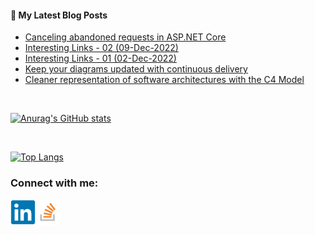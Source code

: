#### 📝 My Latest Blog Posts
<!-- BLOG-POST-LIST:START -->
- [Canceling abandoned requests in ASP.NET Core](https://blog.genezini.com/p/canceling-abandoned-requests-in-asp.net-core/)
- [Interesting Links - 02 &lpar;09-Dec-2022&rpar;](https://blog.genezini.com/p/interesting-links-02/)
- [Interesting Links - 01 &lpar;02-Dec-2022&rpar;](https://blog.genezini.com/p/interesting-links-01-02-dec-2022/)
- [Keep your diagrams updated with continuous delivery](https://blog.genezini.com/p/keep-your-diagrams-updated-with-continuous-delivery/)
- [Cleaner representation of software architectures with the C4 Model](https://blog.genezini.com/p/cleaner-representation-of-software-architectures-with-the-c4-model/)
<!-- BLOG-POST-LIST:END -->

<br/>

[![Anurag's GitHub stats](https://github-readme-stats.vercel.app/api?username=dgenezini&count_private=true&hide=contribs&theme=default&show_icons=true)](https://github.com/dgenezini/dgenezini)

<br/>

[![Top Langs](https://github-readme-stats.vercel.app/api/top-langs/?username=dgenezini&count_private=true&layout=compact&theme=default&langs_count=10)](https://github.com/dgenezini/dgenezini)

### Connect with me:

[<img align="left" alt="My Linkedin Profile" title="My Linkedin Profile" width="40px" src="https://raw.githubusercontent.com/dgenezini/dgenezini/master/icons/linkedin-original.svg" />][linkedin]

[<img align="left" alt="My Stack Overflow Profile" title="My Stack Overflow Profile" width="40px" src="https://raw.githubusercontent.com/dgenezini/dgenezini/master/icons/stackoverflow.png" />][stackoverflow]

<br/>
<br/>

[linkedin]: https://www.linkedin.com/in/danielgenezini/
[stackoverflow]: https://stackoverflow.com/users/4058784/daniel-genezini?tab=profile
